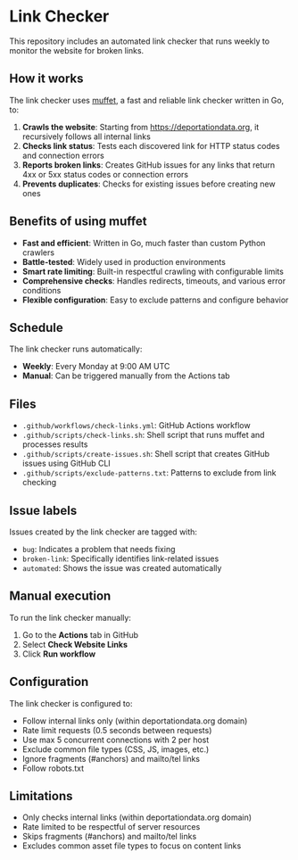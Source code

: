 # Link Checker

This repository includes an automated link checker that runs weekly to monitor the website for broken links.

## How it works

The link checker uses [muffet](https://github.com/raviqqe/muffet), a fast and reliable link checker written in Go, to:

1. **Crawls the website**: Starting from https://deportationdata.org, it recursively follows all internal links
2. **Checks link status**: Tests each discovered link for HTTP status codes and connection errors
3. **Reports broken links**: Creates GitHub issues for any links that return 4xx or 5xx status codes or connection errors
4. **Prevents duplicates**: Checks for existing issues before creating new ones

## Benefits of using muffet

- **Fast and efficient**: Written in Go, much faster than custom Python crawlers
- **Battle-tested**: Widely used in production environments
- **Smart rate limiting**: Built-in respectful crawling with configurable limits
- **Comprehensive checks**: Handles redirects, timeouts, and various error conditions
- **Flexible configuration**: Easy to exclude patterns and configure behavior

## Schedule

The link checker runs automatically:
- **Weekly**: Every Monday at 9:00 AM UTC
- **Manual**: Can be triggered manually from the Actions tab

## Files

- `.github/workflows/check-links.yml`: GitHub Actions workflow
- `.github/scripts/check-links.sh`: Shell script that runs muffet and processes results
- `.github/scripts/create-issues.sh`: Shell script that creates GitHub issues using GitHub CLI
- `.github/scripts/exclude-patterns.txt`: Patterns to exclude from link checking

## Issue labels

Issues created by the link checker are tagged with:
- `bug`: Indicates a problem that needs fixing
- `broken-link`: Specifically identifies link-related issues  
- `automated`: Shows the issue was created automatically

## Manual execution

To run the link checker manually:

1. Go to the **Actions** tab in GitHub
2. Select **Check Website Links** 
3. Click **Run workflow**

## Configuration

The link checker is configured to:
- Follow internal links only (within deportationdata.org domain)
- Rate limit requests (0.5 seconds between requests)
- Use max 5 concurrent connections with 2 per host
- Exclude common file types (CSS, JS, images, etc.)
- Ignore fragments (#anchors) and mailto/tel links
- Follow robots.txt

## Limitations

- Only checks internal links (within deportationdata.org domain)
- Rate limited to be respectful of server resources
- Skips fragments (#anchors) and mailto/tel links
- Excludes common asset file types to focus on content links